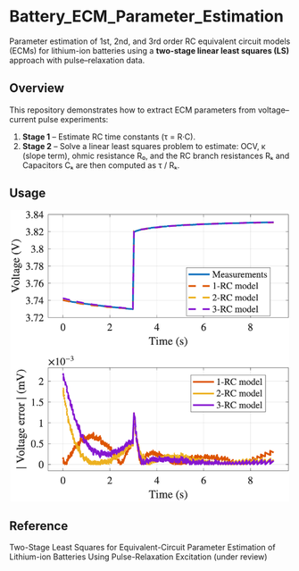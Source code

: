 # Battery_ECM_Parameter_Estimation

Parameter estimation of 1st, 2nd, and 3rd order RC equivalent circuit models (ECMs) for lithium-ion batteries using a **two-stage linear least squares (LS)** approach with pulse–relaxation data.


## Overview

This repository demonstrates how to extract ECM parameters from voltage–current pulse experiments:

1. **Stage 1** – Estimate RC time constants (τ = R·C).
2. **Stage 2** – Solve a linear least squares problem to estimate: OCV, κ (slope term), ohmic resistance R₀, and the RC branch resistances Rₖ and Capacitors Cₖ are then computed as τ / Rₖ.

## Usage



<p align="center">
  <img src="SamplePulseRelaxationFit.png" alt="Pulse Relaxation Fit" width="500">
</p>

## Reference
Two-Stage Least Squares for Equivalent-Circuit Parameter Estimation of Lithium-ion Batteries Using Pulse-Relaxation Excitation (under review) 
